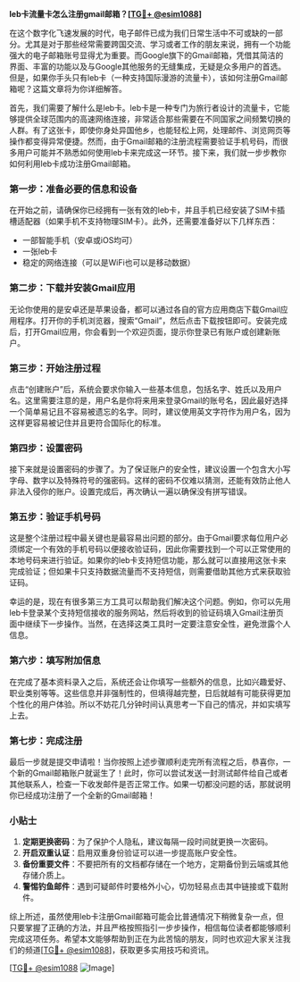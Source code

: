 **leb卡流量卡怎么注册gmail邮箱？[[TG💪+ @esim1088](https://t.me/s/esim1088)]**

在这个数字化飞速发展的时代，电子邮件已成为我们日常生活中不可或缺的一部分。尤其是对于那些经常需要跨国交流、学习或者工作的朋友来说，拥有一个功能强大的电子邮箱账号显得尤为重要。而Google旗下的Gmail邮箱，凭借其简洁的界面、丰富的功能以及与Google其他服务的无缝集成，无疑是众多用户的首选。但是，如果你手头只有leb卡（一种支持国际漫游的流量卡），该如何注册Gmail邮箱呢？这篇文章将为你详细解答。

首先，我们需要了解什么是leb卡。leb卡是一种专门为旅行者设计的流量卡，它能够提供全球范围内的高速网络连接，非常适合那些需要在不同国家之间频繁切换的人群。有了这张卡，即使你身处异国他乡，也能轻松上网，处理邮件、浏览网页等操作都变得异常便捷。然而，由于Gmail邮箱的注册流程需要验证手机号码，而很多用户可能并不熟悉如何使用leb卡来完成这一环节。接下来，我们就一步步教你如何利用leb卡成功注册Gmail邮箱。

### 第一步：准备必要的信息和设备

在开始之前，请确保你已经拥有一张有效的leb卡，并且手机已经安装了SIM卡插槽适配器（如果手机不支持物理SIM卡）。此外，还需要准备好以下几样东西：

- 一部智能手机（安卓或iOS均可）
- 一张leb卡
- 稳定的网络连接（可以是WiFi也可以是移动数据）

### 第二步：下载并安装Gmail应用

无论你使用的是安卓还是苹果设备，都可以通过各自的官方应用商店下载Gmail应用程序。打开你的手机浏览器，搜索“Gmail”，然后点击下载按钮即可。安装完成后，打开Gmail应用，你会看到一个欢迎页面，提示你登录已有账户或创建新账户。

### 第三步：开始注册过程

点击“创建账户”后，系统会要求你输入一些基本信息，包括名字、姓氏以及用户名。这里需要注意的是，用户名是你将来用来登录Gmail的账号名，因此最好选择一个简单易记且不容易被遗忘的名字。同时，建议使用英文字符作为用户名，因为这样更容易被记住并且更符合国际化的标准。

### 第四步：设置密码

接下来就是设置密码的步骤了。为了保证账户的安全性，建议设置一个包含大小写字母、数字以及特殊符号的强密码。这样的密码不仅难以猜测，还能有效防止他人非法入侵你的账户。设置完成后，再次确认一遍以确保没有拼写错误。

### 第五步：验证手机号码

这是整个注册过程中最关键也是最容易出问题的部分。由于Gmail要求每位用户必须绑定一个有效的手机号码以便接收验证码，因此你需要找到一个可以正常使用的本地号码来进行验证。如果你的leb卡支持短信功能，那么就可以直接用这张卡来完成验证；但如果卡只支持数据流量而不支持短信，则需要借助其他方式来获取验证码。

幸运的是，现在有很多第三方工具可以帮助我们解决这个问题。例如，你可以先用leb卡登录某个支持短信接收的服务网站，然后将收到的验证码填入Gmail注册页面中继续下一步操作。当然，在选择这类工具时一定要注意安全性，避免泄露个人信息。

### 第六步：填写附加信息

在完成了基本资料录入之后，系统还会让你填写一些额外的信息，比如兴趣爱好、职业类别等等。这些信息并非强制性的，但填得越完整，日后就越有可能获得更加个性化的用户体验。所以不妨花几分钟时间认真思考一下自己的情况，并如实填写上去。

### 第七步：完成注册

最后一步就是提交申请啦！当你按照上述步骤顺利走完所有流程之后，恭喜你，一个新的Gmail邮箱账户就诞生了！此时，你可以尝试发送一封测试邮件给自己或者其他联系人，检查一下收发邮件是否正常工作。如果一切都没问题的话，那就说明你已经成功注册了一个全新的Gmail邮箱！

### 小贴士

1. **定期更换密码**：为了保护个人隐私，建议每隔一段时间就更换一次密码。
2. **开启双重认证**：启用双重身份验证可以进一步提高账户安全性。
3. **备份重要文件**：不要把所有的文档都存储在一个地方，定期备份到云端或其他存储介质上。
4. **警惕钓鱼邮件**：遇到可疑邮件时要格外小心，切勿轻易点击其中链接或下载附件。

综上所述，虽然使用leb卡注册Gmail邮箱可能会比普通情况下稍微复杂一点，但只要掌握了正确的方法，并且严格按照指引一步步操作，相信每位读者都能够顺利完成这项任务。希望本文能够帮助到正在为此苦恼的朋友，同时也欢迎大家关注我们的频道[[TG💪+ @esim1088](https://t.me/s/esim1088)]，获取更多实用技巧和资讯。

[[TG💪+ @esim1088](https://t.me/s/esim1088) ![Image](https://i.postimg.cc/4NQfJmqS/Snipaste-2025-05-13-00-14-12.png)]